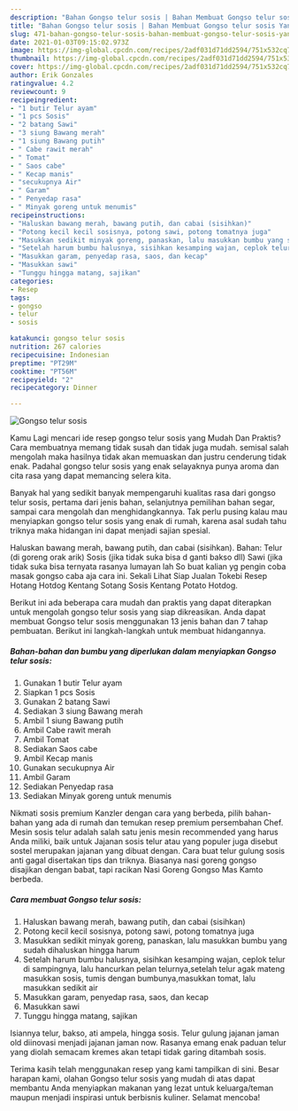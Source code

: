```yaml
---
description: "Bahan Gongso telur sosis | Bahan Membuat Gongso telur sosis Yang Sedap"
title: "Bahan Gongso telur sosis | Bahan Membuat Gongso telur sosis Yang Sedap"
slug: 471-bahan-gongso-telur-sosis-bahan-membuat-gongso-telur-sosis-yang-sedap
date: 2021-01-03T09:15:02.973Z
image: https://img-global.cpcdn.com/recipes/2adf031d71dd2594/751x532cq70/gongso-telur-sosis-foto-resep-utama.jpg
thumbnail: https://img-global.cpcdn.com/recipes/2adf031d71dd2594/751x532cq70/gongso-telur-sosis-foto-resep-utama.jpg
cover: https://img-global.cpcdn.com/recipes/2adf031d71dd2594/751x532cq70/gongso-telur-sosis-foto-resep-utama.jpg
author: Erik Gonzales
ratingvalue: 4.2
reviewcount: 9
recipeingredient:
- "1 butir Telur ayam"
- "1 pcs Sosis"
- "2 batang Sawi"
- "3 siung Bawang merah"
- "1 siung Bawang putih"
- " Cabe rawit merah"
- " Tomat"
- " Saos cabe"
- " Kecap manis"
- "secukupnya Air"
- " Garam"
- " Penyedap rasa"
- " Minyak goreng untuk menumis"
recipeinstructions:
- "Haluskan bawang merah, bawang putih, dan cabai (sisihkan)"
- "Potong kecil kecil sosisnya, potong sawi, potong tomatnya juga"
- "Masukkan sedikit minyak goreng, panaskan, lalu masukkan bumbu yang sudah dihaluskan hingga harum"
- "Setelah harum bumbu halusnya, sisihkan kesamping wajan, ceplok telur di sampingnya, lalu hancurkan pelan telurnya,setelah telur agak mateng masukkan sosis, tumis dengan bumbunya,masukkan tomat, lalu masukkan sedikit air"
- "Masukkan garam, penyedap rasa, saos, dan kecap"
- "Masukkan sawi"
- "Tunggu hingga matang, sajikan"
categories:
- Resep
tags:
- gongso
- telur
- sosis

katakunci: gongso telur sosis 
nutrition: 267 calories
recipecuisine: Indonesian
preptime: "PT29M"
cooktime: "PT56M"
recipeyield: "2"
recipecategory: Dinner

---
```



![Gongso telur sosis](https://img-global.cpcdn.com/recipes/2adf031d71dd2594/751x532cq70/gongso-telur-sosis-foto-resep-utama.jpg)

Kamu Lagi mencari ide resep gongso telur sosis yang Mudah Dan Praktis? Cara membuatnya memang tidak susah dan tidak juga mudah. semisal salah mengolah maka hasilnya tidak akan memuaskan dan justru cenderung tidak enak. Padahal gongso telur sosis yang enak selayaknya punya aroma dan cita rasa yang dapat memancing selera kita.

Banyak hal yang sedikit banyak mempengaruhi kualitas rasa dari gongso telur sosis, pertama dari jenis bahan, selanjutnya pemilihan bahan segar, sampai cara mengolah dan menghidangkannya. Tak perlu pusing kalau mau menyiapkan gongso telur sosis yang enak di rumah, karena asal sudah tahu triknya maka hidangan ini dapat menjadi sajian spesial.

Haluskan bawang merah, bawang putih, dan cabai (sisihkan). Bahan: Telur (di goreng orak arik) Sosis (jika tidak suka bisa d ganti bakso dll) Sawi (jika tidak suka bisa ternyata rasanya lumayan lah So buat kalian yg pengin coba masak gongso caba aja cara ini. Sekali Lihat Siap Jualan Tokebi Resep Hotang Hotdog Kentang Sotang Sosis Kentang Potato Hotdog.


Berikut ini ada beberapa cara mudah dan praktis yang dapat diterapkan untuk mengolah gongso telur sosis yang siap dikreasikan. Anda dapat membuat Gongso telur sosis menggunakan 13 jenis bahan dan 7 tahap pembuatan. Berikut ini langkah-langkah untuk membuat hidangannya.

<!--inarticleads1-->

##### Bahan-bahan dan bumbu yang diperlukan dalam menyiapkan Gongso telur sosis:

1. Gunakan 1 butir Telur ayam
1. Siapkan 1 pcs Sosis
1. Gunakan 2 batang Sawi
1. Sediakan 3 siung Bawang merah
1. Ambil 1 siung Bawang putih
1. Ambil  Cabe rawit merah
1. Ambil  Tomat
1. Sediakan  Saos cabe
1. Ambil  Kecap manis
1. Gunakan secukupnya Air
1. Ambil  Garam
1. Sediakan  Penyedap rasa
1. Sediakan  Minyak goreng untuk menumis


Nikmati sosis premium Kanzler dengan cara yang berbeda, pilih bahan-bahan yang ada di rumah dan temukan resep premium persembahan Chef. Mesin sosis telur adalah salah satu jenis mesin recommended yang harus Anda miliki, baik untuk Jajanan sosis telur atau yang populer juga disebut sostel merupakan jajanan yang dibuat dengan. Cara buat telur gulung sosis anti gagal disertakan tips dan triknya. Biasanya nasi goreng gongso disajikan dengan babat, tapi racikan Nasi Goreng Gongso Mas Kamto berbeda. 

<!--inarticleads2-->

##### Cara membuat Gongso telur sosis:

1. Haluskan bawang merah, bawang putih, dan cabai (sisihkan)
1. Potong kecil kecil sosisnya, potong sawi, potong tomatnya juga
1. Masukkan sedikit minyak goreng, panaskan, lalu masukkan bumbu yang sudah dihaluskan hingga harum
1. Setelah harum bumbu halusnya, sisihkan kesamping wajan, ceplok telur di sampingnya, lalu hancurkan pelan telurnya,setelah telur agak mateng masukkan sosis, tumis dengan bumbunya,masukkan tomat, lalu masukkan sedikit air
1. Masukkan garam, penyedap rasa, saos, dan kecap
1. Masukkan sawi
1. Tunggu hingga matang, sajikan


Isiannya telur, bakso, ati ampela, hingga sosis. Telur gulung jajanan jaman old diinovasi menjadi jajanan jaman now. Rasanya emang enak paduan telur yang diolah semacam kremes akan tetapi tidak garing ditambah sosis. 

Terima kasih telah menggunakan resep yang kami tampilkan di sini. Besar harapan kami, olahan Gongso telur sosis yang mudah di atas dapat membantu Anda menyiapkan makanan yang lezat untuk keluarga/teman maupun menjadi inspirasi untuk berbisnis kuliner. Selamat mencoba!
